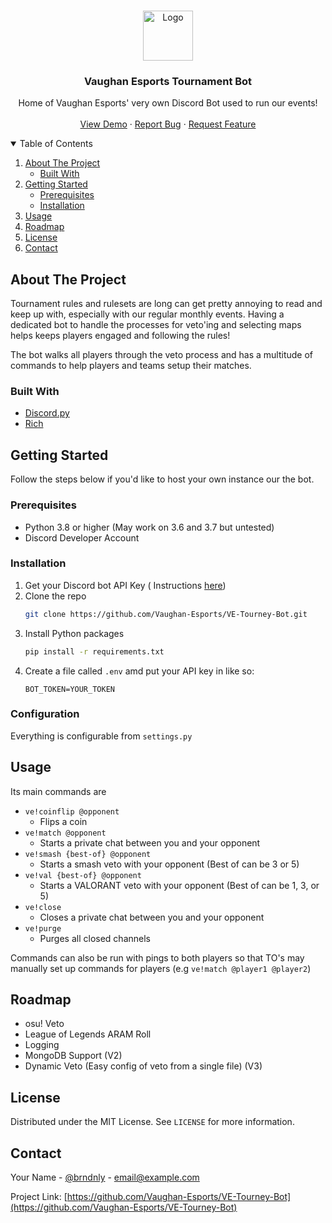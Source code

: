 <!-- PROJECT LOGO -->
<br />
<p align="center">
  <a href="https://github.com/Vaughan-Esports/VE-Tourney-Bot">
    <img src="https://image.brandonly.me/ve white.png" alt="Logo" width="80" height="80">
  </a>

<h3 align="center">Vaughan Esports Tournament Bot</h3>

  <p align="center">
    Home of Vaughan Esports' very own Discord Bot used to run our events!
    <br />
    <br />
    <a href="https://vaughanesports.org/discord">View Demo</a>
    ·
    <a href="https://github.com/Vaughan-Esports/VE-Tourney-Bot/issues">Report Bug</a>
    ·
    <a href="https://github.com/Vaughan-Esports/VE-Tourney-Bot/issues">Request Feature</a>
  </p>
</p>



<!-- TABLE OF CONTENTS -->
<details open="open">
  <summary>Table of Contents</summary>
  <ol>
    <li>
      <a href="#about-the-project">About The Project</a>
      <ul>
        <li><a href="#built-with">Built With</a></li>
      </ul>
    </li>
    <li>
      <a href="#getting-started">Getting Started</a>
      <ul>
        <li><a href="#prerequisites">Prerequisites</a></li>
        <li><a href="#installation">Installation</a></li>
      </ul>
    </li>
    <li><a href="#usage">Usage</a></li>
    <li><a href="#roadmap">Roadmap</a></li>
    <li><a href="#license">License</a></li>
    <li><a href="#contact">Contact</a></li>
  </ol>
</details>



<!-- ABOUT THE PROJECT -->

## About The Project

Tournament rules and rulesets are long can get pretty annoying to read and keep
up with, especially with our regular monthly events. Having a dedicated bot to
handle the processes for veto'ing and selecting maps helps keeps players
engaged and following the rules!

The bot walks all players through the veto process and has a multitude of
commands to help players and teams setup their matches.

### Built With

* [Discord.py](https://github.com/Rapptz/discord.py)
* [Rich](https://github.com/willmcgugan/rich)

<!-- GETTING STARTED -->

## Getting Started

Follow the steps below if you'd like to host your own instance our the bot.

### Prerequisites

- Python 3.8 or higher (May work on 3.6 and 3.7 but untested)
- Discord Developer Account

### Installation

1. Get your Discord bot API Key (
   Instructions [here](https://discordpy.readthedocs.io/en/latest/discord.html))
2. Clone the repo
   ```sh
   git clone https://github.com/Vaughan-Esports/VE-Tourney-Bot.git
   ```
3. Install Python packages
   ```sh
   pip install -r requirements.txt
   ```
4. Create a file called `.env` amd put your API key in like so:
   ```dotenv
   BOT_TOKEN=YOUR_TOKEN
   ```

### Configuration

Everything is configurable from `settings.py`


<!-- USAGE EXAMPLES -->

## Usage

Its main commands are

- `ve!coinflip @opponent`
    - Flips a coin
- `ve!match @opponent`
    - Starts a private chat between you and your opponent
- `ve!smash {best-of} @opponent`
    - Starts a smash veto with your opponent (Best of can be 3 or 5)
- `ve!val {best-of} @opponent`
    - Starts a VALORANT veto with your opponent (Best of can be 1, 3, or 5)
- `ve!close`
    - Closes a private chat between you and your opponent
- `ve!purge`
    - Purges all closed channels

Commands can also be run with pings to both players so that TO's may manually
set up commands for players (e.g `ve!match @player1 @player2`)



<!-- ROADMAP -->

## Roadmap

- osu! Veto
- League of Legends ARAM Roll
- Logging
- MongoDB Support (V2)
- Dynamic Veto (Easy config of veto from a single file) (V3)

<!-- LICENSE -->

## License

Distributed under the MIT License. See `LICENSE` for more information.



<!-- CONTACT -->

## Contact

Your Name - [@brndnly](https://twitter.com/brndnly) - email@example.com

Project
Link: [https://github.com/Vaughan-Esports/VE-Tourney-Bot](https://github.com/Vaughan-Esports/VE-Tourney-Bot)
